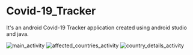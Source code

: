 # Covid-19_Tracker
It's an android Covid-19 Tracker application created using android studio and java.


![main_activity](https://user-images.githubusercontent.com/75270014/111921337-42a49b00-8a51-11eb-96ce-cc04d4743e25.jpg)                  ![affected_countries_activity](https://user-images.githubusercontent.com/75270014/111921407-9e6f2400-8a51-11eb-9545-81f9b693df51.jpg)                  ![country_details_activity](https://user-images.githubusercontent.com/75270014/111921419-b21a8a80-8a51-11eb-8aa9-984938b82a5f.jpg)


